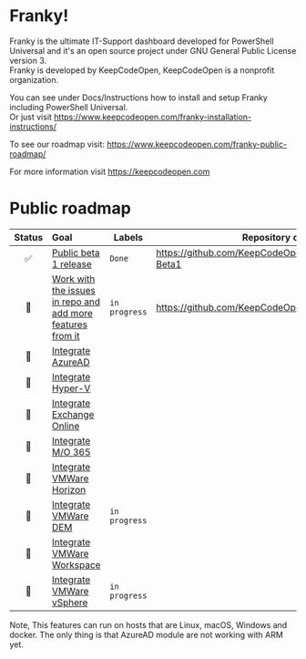# Franky!
Franky is the ultimate IT-Support dashboard developed for PowerShell Universal and it's an open source project under GNU General Public License version 3.  
Franky is developed by KeepCodeOpen, KeepCodeOpen is a nonprofit organization.  
  
You can see under Docs/Instructions how to install and setup Franky including PowerShell Universal.  
Or just visit <https://www.keepcodeopen.com/franky-installation-instructions/>  
  
To see our roadmap visit: <https://www.keepcodeopen.com/franky-public-roadmap/>  
  
For more information visit <https://keepcodeopen.com>  

# Public roadmap
| Status | Goal | Labels | Repository or release |
| :---: | :--- | --- | --- |
| ✅ | [Public beta 1 release]() |`Done`| <https://github.com/KeepCodeOpen/Franky/releases/tag/v1.0-Beta1> |
| 🚀 | [Work with the issues in repo and add more features from it]() |`in progress`| <https://github.com/KeepCodeOpen/Franky/issues> |
| 🚀 | [Integrate AzureAD]() | | |
| 🚀 | [Integrate Hyper-V]() | | |
| 🚀 | [Integrate Exchange Online]() | | |
| 🚀 | [Integrate M/O 365]() | | |
| 🚀 | [Integrate VMWare Horizon]() | | |
| 🚀 | [Integrate VMWare DEM]() |`in progress`| |
| 🚀 | [Integrate VMWare Workspace]() | | |
| 🚀 | [Integrate VMWare vSphere]() |`in progress`| |  
  
Note, This features can run on hosts that are Linux, macOS, Windows and docker. The only thing is that AzureAD module are not working with ARM yet.  